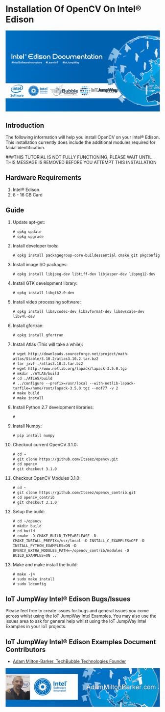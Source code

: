 # Installation Of OpenCV On Intel® Edison

![IoT JumpWay Docs](../../images/Docs/Intel-Edison-Documentation.png)

## Introduction

The following information will help you install OpenCV on your Intel® Edison. This installation currently does include the additional modules required for facial identification.

###THIS TUTORIAL IS NOT FULLY FUNCTIONING, PLEASE WAIT UNTIL THIS MESSAGE IS REMOVED BEFORE YOU ATTEMPT THIS INSTALLATION

## Hardware Requirements

1. Intel® Edison.
2. 8 - 16 GB Card

## Guide

1. Update apt-get:

    ```
    # opkg update
    # opkg upgrade
    ```

2. Install developer tools:

    ```
    # opkg install packagegroup-core-buildessential cmake git pkgconfig
    ```

3. Install image I/O packages:

    ```
    # opkg install libjpeg-dev libtiff-dev libjasper-dev libpng12-dev
    ```

4. Install GTK development library:

    ```
    # opkg install libgtk2.0-dev
    ```

5. Install video processing software:

    ```
    # opkg install libavcodec-dev libavformat-dev libswscale-dev libv4l-dev
    ```

6. Install gfortran:

    ```
    # opkg install gfortran
    ```

7. Install Atlas (This will take a while):

    ```
    # wget http://downloads.sourceforge.net/project/math-atlas/Stable/3.10.2/atlas3.10.2.tar.bz2
    # tar jxvf ./atlas3.10.2.tar.bz2
    # wget http://www.netlib.org/lapack/lapack-3.5.0.tgz
    # mkdir ./ATLAS/build
    # cd ./ATLAS/build
    # ../configure --prefix=/usr/local --with-netlib-lapack-tarfile=/home/root/lapack-3.5.0.tgz --nof77 -v 2
    # make build
    # make install
    ```


8. Install Python 2.7 development libraries:

    ```
    #
    ```

9. Install Numpy:

    ```
    # pip install numpy
    ```

8. Checkout current OpenCV 3.1.0:

    ```
    # cd ~
    # git clone https://github.com/Itseez/opencv.git
    # cd opencv
    # git checkout 3.1.0
    ```

9. Checkout OpenCV Modules  3.1.0:

    ```
    # cd ~
    # git clone https://github.com/Itseez/opencv_contrib.git
    # cd opencv_contrib
    # git checkout 3.1.0
    ```

9. Setup the build:

    ```
    # cd ~/opencv
    # mkdir build
    # cd build
    # cmake -D CMAKE_BUILD_TYPE=RELEASE -D CMAKE_INSTALL_PREFIX=/usr/local -D INSTALL_C_EXAMPLES=OFF -D INSTALL_PYTHON_EXAMPLES=ON -D OPENCV_EXTRA_MODULES_PATH=~/opencv_contrib/modules -D BUILD_EXAMPLES=ON ..
    ```

10. Make and make install the build:

    ```
    # make -j4
    # sudo make install
    # sudo ldconfig
    ```


## IoT JumpWay Intel® Edison Bugs/Issues

Please feel free to create issues for bugs and general issues you come across whilst using the IoT JumpWay Intel Examples. You may also use the issues area to ask for general help whilst using the IoT JumpWay Intel Examples in your IoT projects.

## IoT JumpWay Intel® Edison Examples Document Contributors

- [Adam Milton-Barker, TechBubble Technologies Founder](https://github.com/iotJumpway "Adam Milton-Barker, TechBubble Technologies Founder")

![Adam Milton-Barker,  Intel Software Innovator](../../images/main/Intel-Software-Innovator.jpg)
